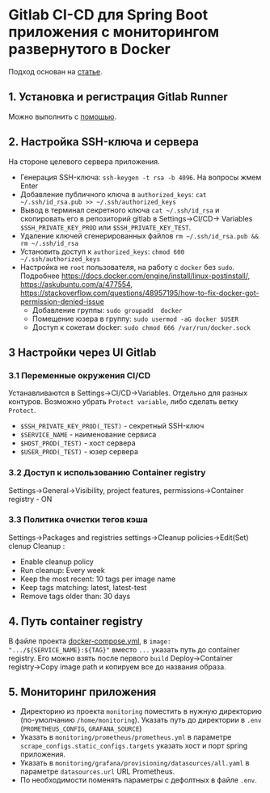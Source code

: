 # Gitlab CI-CD для Spring Boot приложения с мониторингом развернутого в Docker

Подход основан на [статье](https://habr.com/ru/articles/764568/).

## 1. Установка и регистрация Gitlab Runner

Можно выполнить с [помощью](https://github.com/sergei-zachesov/docker-compose-gitlab-runner).

## 2. Настройка SSH-ключа и сервера

На стороне целевого сервера приложения.

* Генерация SSH-ключа: `ssh-keygen -t rsa -b 4096`. На вопросы жмем Enter
* Добавление публичного ключа в `authorized_keys`: `cat ~/.ssh/id_rsa.pub >> ~/.ssh/authorized_keys`
* Вывод в терминал секретного ключа `cat ~/.ssh/id_rsa` и скопировать его в репозиторий gitlab в Settings->CI/CD->
  Variables
  `$SSH_PRIVATE_KEY_PROD` или `$SSH_PRIVATE_KEY_TEST`.
* Удаление ключей сгенерированных файлов `rm ~/.ssh/id_rsa.pub && rm ~/.ssh/id_rsa`
* Установить доступ к `authorized_keys`: `chmod 600 ~/.ssh/authorized_keys`
* Настройка не `root` пользователя, на работу с `docker` без `sudo`.
  Подробнее https://docs.docker.com/engine/install/linux-postinstall/, https://askubuntu.com/a/477554, https://stackoverflow.com/questions/48957195/how-to-fix-docker-got-permission-denied-issue
    * Добавление группы: `sudo groupadd  docker`
    * Помещение юзера в группу: `sudo usermod -aG docker $USER`
    * Доступ к сокетам docker: `sudo chmod 666 /var/run/docker.sock`

## 3 Настройки через UI Gitlab

### 3.1 Переменные окружения CI/CD

Устанавливаются в Settings->CI/CD->Variables. Отдельно для разных контуров. Возможно убрать `Protect variable`, либо
сделать ветку `Protect`.

* `$SSH_PRIVATE_KEY_PROD(_TEST)` - секретный SSH-ключ
* `$SERVICE_NAME` - наименование сервиса
* `$HOST_PROD(_TEST)` - хост сервера
* `$USER_PROD(_TEST)` - юзер сервера

### 3.2 Доступ к использованию Container registry

Settings->General->Visibility, project features, permissions->Container registry - ON

### 3.3 Политика очистки тегов кэша

Settings->Packages and registries settings->Cleanup policies->Edit(Set) clenup Cleanup :
- Enable cleanup policy
- Run cleanup: Every week
- Keep the most recent: 10 tags per image name
- Keep tags matching: latest, latest-test
- Remove tags older than: 30 days

## 4. Путь сontainer registry

В файле проекта [docker-compose.yml](docker-compose.yml), в  `image: ".../${SERVICE_NAME}:${TAG}"` вместо `...` указать
путь до сontainer registry. Его можно взять после первого `build` Deploy->Container registry->Copy image path и копируем
все до названия образа.

## 5. Мониторинг приложения

* Директорию из проекта `monitoring` поместить в нужную директорию (по-умолчанию `/home/monitoring`). Указать путь до
  директории в `.env` (`PROMETHEUS_CONFIG`, `GRAFANA_SOURCE`)
* Указать в `monitoring/prometheus/prometheus.yml` в параметре `scrape_configs.static_configs.targets` указать хост и
  порт spring приложения.
* Указать в `monitoring/grafana/provisioning/datasources/all.yaml` в параметре `datasources.url` URL Prometheus.
* По необходимости поменять параметры с дефолтных в файле `.env`.
